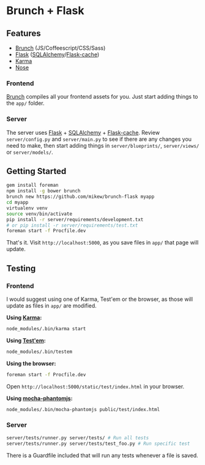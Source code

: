 Brunch + Flask
==============

Features
--------

- [Brunch][brunch] (JS/Coffeescript/CSS/Sass)
- [Flask][flask] ([SQLAlchemy][sqlalchemy]/[Flask-cache][flask-cache])
- [Karma][karma]
- [Nose][nose]

### Frontend

[Brunch][brunch] compiles all your frontend assets for you. Just start
adding things to the `app/` folder.

### Server

The server uses [Flask][flask] + [SQLAlchemy][sqlalchemy] + [Flask-cache][flask-cache].
Review `server/config.py` and `server/main.py` to see if there are any
changes you need to make, then start adding things in
`server/blueprints/`, `server/views/` or `server/models/`.

Getting Started
---------------

```bash
gem install foreman
npm install -g bower brunch
brunch new https://github.com/mikew/brunch-flask myapp
cd myapp
virtualenv venv
source venv/bin/activate
pip install -r server/requirements/development.txt
# or pip install -r server/requirements/test.txt
foreman start -f Procfile.dev
```

That's it. Visit `http://localhost:5000`, as you save files in `app/` that
page will update.

Testing
-------

### Frontend

I would suggest using one of Karma, Test'em or the browser, as those
will update as files in `app/` are modified.

**Using [Karma][karma]:**

```bash
node_modules/.bin/karma start
```

**Using [Test'em][testem]:**

```bash
node_modules/.bin/testem
```

**Using the browser:**

```bash
foreman start -f Procfile.dev
```

Open `http://localhost:5000/static/test/index.html` in your browser.

**Using [mocha-phantomjs][mocha-phantomjs]:**

```bash
node_modules/.bin/mocha-phantomjs public/test/index.html
```

### Server

```bash
server/tests/runner.py server/tests/ # Run all tests
server/tests/runner.py server/tests/test_foo.py # Run specific test
```

There is a Guardfile included that will run any tests whenever a file is
saved.

[brunch]: http://brunch.io
[flask]: http://flask.pocoo.org
[sqlalchemy]: http://www.sqlalchemy.org
[flask-cache]: http://pythonhosted.org/Flask-Cache/
[karma]: http://karma-runner.github.io/
[nose]: https://nose.readthedocs.org/en/latest/
[testem]: https://github.com/airportyh/testem
[mocha-phantomjs]: http://metaskills.net/mocha-phantomjs/
